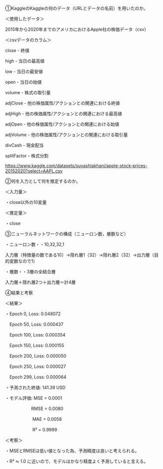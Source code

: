①KaggleのKaggleの何のデータ（URLとデータの名前）を用いたのか。

＜使用したデータ＞

2015年から2020年までのアメリカにおけるApple社の株価データ（csv）

＜csvデータのカラム＞

close - 終値

high - 当日の最高値

low - 当日の最安値

open - 当日の始値

volume - 株式の取引量

adjClose - 他の株価属性/アクションとの関連における終値

adjHigh - 他の株価属性/アクションとの関連における最高値

adjOpen - 他の株価属性/アクションとの関連における始値

adjVolume - 他の株価属性/アクションとの関連における取引量

divCash - 現金配当

splitFactor - 株式分割

https://www.kaggle.com/datasets/suyashlakhani/apple-stock-prices-20152020?select=AAPL.csv


②何を入力として何を推定するのか。

＜入力量＞

・close以外の10変量

＜推定量＞

・close

③ニューラルネットワークの構成（ニューロン数，層数など）

・ニューロン数・・10,32,32,1

入力層（特徴量の数である10）→隠れ層1（32）→隠れ層2（32）→出力層（目的変数なので1）

・層数・・3層の全結合層

入力層＋隠れ層2つ＋出力層＝計4層

④結果と考察

＜結果＞

・Epoch 0, Loss: 0.048072

　Epoch 50, Loss: 0.000437
 
　Epoch 100, Loss: 0.000354
 
　Epoch 150, Loss: 0.000155
 
　Epoch 200, Loss: 0.000050
 
　Epoch 250, Loss: 0.000027
 
　Epoch 299, Loss: 0.000064

・予測された終値: 141.39 USD

・モデル評価: MSE  = 0.0001
 
  　　　　　　RMSE = 0.0080
  
 　　　　　　 MAE  = 0.0058
  
 　　　　　　 R²   = 0.9999
        
＜考察＞

・MSEとRMSEは低い値となった為、予測精度は良いと考えられる。

・R² ≒ 1.0 に近いので、モデルはかなり精度よく予測していると言える。
